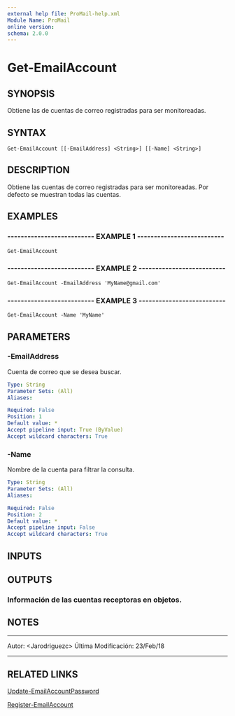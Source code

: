 ```yaml
---
external help file: ProMail-help.xml
Module Name: ProMail
online version: 
schema: 2.0.0
---
```


# Get-EmailAccount

## SYNOPSIS
Obtiene las de cuentas de correo registradas para ser monitoreadas.

## SYNTAX

```
Get-EmailAccount [[-EmailAddress] <String>] [[-Name] <String>]
```

## DESCRIPTION
Obtiene las cuentas de correo registradas para ser monitoreadas.
Por defecto se muestran todas las cuentas.

## EXAMPLES

### -------------------------- EXAMPLE 1 --------------------------
```
Get-EmailAccount
```

### -------------------------- EXAMPLE 2 --------------------------
```
Get-EmailAccount -EmailAddress 'MyName@gmail.com'
```

### -------------------------- EXAMPLE 3 --------------------------
```
Get-EmailAccount -Name 'MyName'
```

## PARAMETERS

### -EmailAddress
Cuenta de correo que se desea buscar.

```yaml
Type: String
Parameter Sets: (All)
Aliases: 

Required: False
Position: 1
Default value: *
Accept pipeline input: True (ByValue)
Accept wildcard characters: True
```

### -Name
Nombre de la cuenta para filtrar la consulta.

```yaml
Type: String
Parameter Sets: (All)
Aliases: 

Required: False
Position: 2
Default value: *
Accept pipeline input: False
Accept wildcard characters: True
```

## INPUTS

## OUTPUTS

### Información de las cuentas receptoras en objetos.

## NOTES
---------------------------------------------------------
Autor: \<Jarodriguezc\>
Última Modificación: 23/Feb/18

---------------------------------------------------------

## RELATED LINKS

[Update-EmailAccountPassword](Update-EmailAccountPassword.md)

[Register-EmailAccount](Register-EmailAccount.md)

